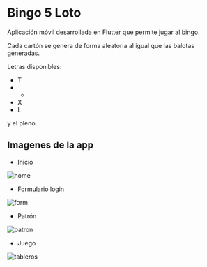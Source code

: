 # Bingo 5 Loto

Aplicación móvil desarrollada en Flutter que permite jugar al bingo.

Cada cartón se genera de forma aleatoria al igual que las balotas generadas.

Letras disponibles:

* T
* +
* X
* L

y el pleno.

## Imagenes de la app

* Inicio

![home](https://user-images.githubusercontent.com/40668021/108092474-c5999680-704a-11eb-9901-427f65f142c9.jpeg)


* Formulario login

![form](https://user-images.githubusercontent.com/40668021/108092575-dba75700-704a-11eb-87fa-25dc6f86e8fa.jpeg)


* Patrón

![patron](https://user-images.githubusercontent.com/40668021/108092650-ebbf3680-704a-11eb-9514-ed813fd1073c.jpeg)


* Juego

![tableros](https://user-images.githubusercontent.com/40668021/108093214-79028b00-704b-11eb-9243-352d02ff4d5e.jpeg)
